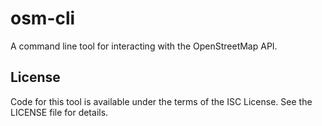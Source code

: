 # osm-cli

A command line tool for interacting with the OpenStreetMap API.

## License

Code for this tool is available under the terms of the ISC License. See the LICENSE file for details.
